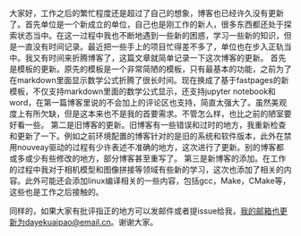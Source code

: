 大家好，工作之后的繁忙程度还是超过了自己的想象，博客也已经许久没有更新了。首先单位是一个新成立的单位，自己也是刚工作的新人，很多东西都还处于探索状态当中。在这一过程中我也不断地遇到一些新的困惑，学习一些新的知识，但是一直没有时间记录。最近把一些手上的项目忙得差不多了，单位也在步入正轨当中。我又有时间来折腾博客了，这篇文章就简单记录一下这次博客的更新。
首先是模板的更新。原先的模板是一个非常简陋的模板，只有最基本的功能，之前为了在markdown里面显示数学公式折腾了很长时间。现在换成了基于fastpages的新模板，不仅支持markdown里面的数学公式显示，还支持jupyter notebook和word，在第一篇博客里说的不会加上的评论区也支持，简直太强大了。虽然美观度上有所欠缺，但是这本来也不是我的首要需求。不管怎么样，也比之前的陋室要好看一些。
第二是旧博客的更新。旧博客有一些错误和过时的地方，我重新检查和更新了一下。例如之前环境配置的博客针对的是旧的系统和软件版本，此外在禁用nouveay驱动的过程有少许表述不准确的地方，这次进行了更新。别的博客都或多或少有些修改的地方，部分博客甚至重写了。
第三是新博客的添加。在工作的过程中我对于相机模型和图像拼接等领域有些新的学习，这次也添加了相关的内容。此外可能还会添加linux编译相关的一些内容，包括gcc，Make，CMake等，这些也是工作之后接触的。

同样的，如果大家有批评指正的地方可以发邮件或者提issue给我，我的邮箱也更新为dayekuaipao@email.cn。谢谢大家。